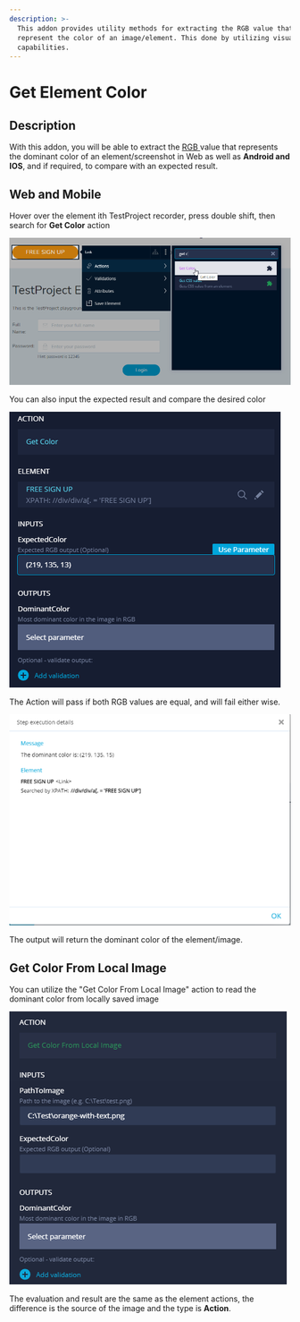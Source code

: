 ```yaml
---
description: >-
  This addon provides utility methods for extracting the RGB value that
  represent the color of an image/element. This done by utilizing visual testing
  capabilities.
---
```


# Get Element Color

## Description 

With this addon, you will be able to extract the [RGB ](https://www.w3schools.com/colors/colors_rgb.asp)value that represents the dominant color of an element/screenshot in Web as well as **Android and IOS**, and if required, to compare with an expected result.

## Web and Mobile

Hover over the element ith TestProject recorder, press double shift, then search for **Get Color** action

![](../../.gitbook/assets/image%20%28288%29.png)

You can also input the expected result and compare the desired color 

![](../../.gitbook/assets/image%20%28290%29.png)

The Action will pass if both RGB values are equal, and will fail either wise.

![](../../.gitbook/assets/image%20%28291%29.png)

The output will return the dominant color of the element/image.

## Get Color From Local Image 

You can utilize the "Get Color From Local Image" action to read the dominant color from locally saved image 

![](../../.gitbook/assets/image%20%28289%29.png)

The evaluation and result are the same as the element actions, the difference is the source of the image and the type is **Action**.



